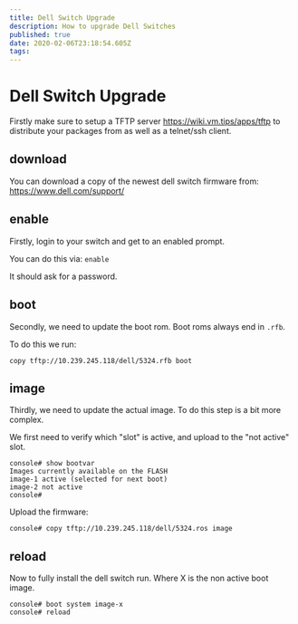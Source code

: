 ```yaml
---
title: Dell Switch Upgrade
description: How to upgrade Dell Switches
published: true
date: 2020-02-06T23:18:54.605Z
tags: 
---
```


# Dell Switch Upgrade

Firstly make sure to setup a TFTP server https://wiki.vm.tips/apps/tftp to distribute your packages from as well as a telnet/ssh client.

## download

You can download a copy of the newest dell switch firmware from: https://www.dell.com/support/

## enable

Firstly, login to your switch and get to an enabled prompt.

You can do this via:
```enable```

It should ask for a password.

## boot

Secondly, we need to update the boot rom. Boot roms always end in ```.rfb```.

To do this we run:
```
copy tftp://10.239.245.118/dell/5324.rfb boot
```


## image

Thirdly, we need to update the actual image. To do this step is a bit more complex. 

We first need to verify which "slot" is active, and upload to the "not active" slot.

```
console# show bootvar
Images currently available on the FLASH
image-1 active (selected for next boot)
image-2 not active
console#
```

Upload the firmware:
```
console# copy tftp://10.239.245.118/dell/5324.ros image
```

## reload

Now to fully install the dell switch run. Where X is the non active boot image.

```
console# boot system image-x
console# reload
```


